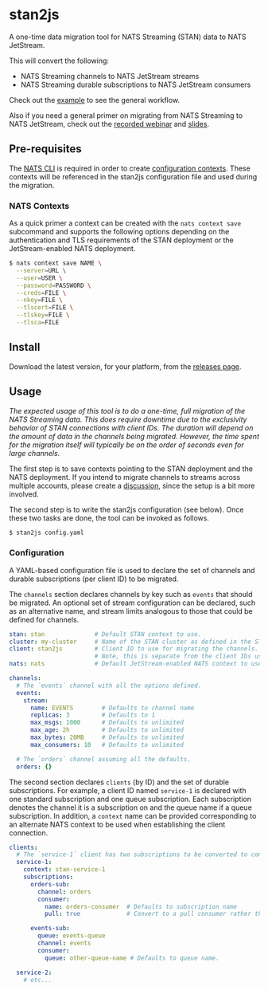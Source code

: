 # stan2js

A one-time data migration tool for NATS Streaming (STAN) data to NATS JetStream.

This will convert the following:

- NATS Streaming channels to NATS JetStream streams
- NATS Streaming durable subscriptions to NATS JetStream consumers

Check out the [example](https://natsbyexample.com/examples/operations/stan2js/cli) to see the general workflow.

Also if you need a general primer on migrating from NATS Streaming to NATS JetStream, check out the [recorded webinar](https://www.youtube.com/watch?v=yKI9YmLx_8A) and [slides](https://docs.google.com/presentation/d/e/2PACX-1vRJ5-gyW7Wignxt_l6sNrCWDXUevm7fChuJBrWIFWygxMMmEh7a_IjnYpkMuPMah-CZPN0Tk50Vhxti/pub?slide=id.g1fa73f6fc1d_0_206).

## Pre-requisites

The [NATS CLI](https://github.com/nats-io/natscli#installation) is required in order to create [configuration contexts](https://github.com/nats-io/natscli#configuration-contexts). These contexts will be referenced in the stan2js configuration file and used during the migration.

### NATS Contexts

As a quick primer a context can be created with the `nats context save` subcommand and supports the following options depending on the authentication and TLS requirements of the STAN deployment or the JetStream-enabled NATS deployment.

```sh
$ nats context save NAME \
  --server=URL \
  --user=USER \
  --password=PASSWORD \
  --creds=FILE \
  --nkey=FILE \
  --tlscert=FILE \
  --tlskey=FILE \
  --tlsca=FILE
```

## Install

Download the latest version, for your platform, from the [releases page](https://github.com/nats-io/stan2js/releases).

## Usage

*The expected usage of this tool is to do a one-time, full migration of the NATS Streaming data. This does require downtime due to the exclusivity behavior of STAN connections with client IDs. The duration will depend on the amount of data in the channels being migrated. However, the time spent for the migration itself will typically be on the order of seconds even for large channels.*

The first step is to save contexts pointing to the STAN deployment and the NATS deployment. If you intend to migrate channels to streams across multiple accounts, please create a [discussion](https://github.com/nats-io/stan2js/discussions), since the setup is a bit more involved.

The second step is to write the stan2js configuration (see below). Once these two tasks are done, the tool can be invoked as follows.

```sh
$ stan2js config.yaml
```

### Configuration

A YAML-based configuration file is used to declare the set of channels and durable subscriptions (per client ID) to be migrated.

The `channels` section declares channels by key such as `events` that should be migrated. An optional set of stream configuration can be declared, such as an alternative name, and stream limits analogous to those that could be defined for channels.

```yaml
stan: stan              # Default STAN context to use.
cluster: my-cluster     # Name of the STAN cluster as defined in the STAN configuration.
client: stan2js         # Client ID to use for migrating the channels. Defaults to stan2js.
                        # Note, this is separate from the client IDs used in your application.
nats: nats              # Default JetStream-enabled NATS context to use.

channels:
  # The `events` channel with all the options defined.
  events:
    stream:
      name: EVENTS        # Defaults to channel name
      replicas: 3         # Defaults to 1
      max_msgs: 1000      # Defaults to unlimited
      max_age: 2h         # Defaults to unlimited
      max_bytes: 20MB     # Defaults to unlimited
      max_consumers: 10   # Defaults to unlimited

  # The `orders` channel assuming all the defaults.
  orders: {}
```

The second section declares `clients` (by ID) and the set of durable subscriptions. For example, a client ID named `service-1` is declared with one standard subscription and one queue subscription. Each subscription denotes the channel it is a subscription on and the queue name if a queue subscription. In addition, a `context` name can be provided corresponding to an alternate NATS context to be used when establishing the client connection.

```yaml
clients:
  # The `service-1` client has two subscriptions to be converted to consumers.
  service-1:
    context: stan-service-1
    subscriptions:
      orders-sub:
        channel: orders
        consumer:
          name: orders-consumer  # Defaults to subscription name
          pull: true             # Convert to a pull consumer rather than push

      events-sub:
        queue: events-queue
        channel: events
        consumer:
          queue: other-queue-name # Defaults to queue name.

  service-2:
    # etc...
```

